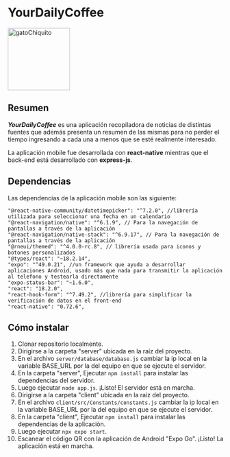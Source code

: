 # YourDailyCoffee 

<img width="145" alt="gatoChiquito" src="https://github.com/jacznik77/FinalLabApp/assets/70603805/c8209082-b124-49a5-8215-000b20a67538">

## Resumen
_**YourDailyCoffee**_ es una aplicación recopiladora de noticias de distintas fuentes
que además presenta un resumen de las mismas para no perder el tiempo ingresando a cada una a menos que se esté realmente interesado.

La aplicación mobile fue desarrollada con **react-native** mientras que el back-end está desarrollado con **express-js**.

## Dependencias

Las dependencias de la aplicación mobile son las siguiente:

    "@react-native-community/datetimepicker": "^7.2.0", //librería utilizada para seleccionar una fecha en un calendario
    "@react-navigation/native": "^6.1.9", // Para la navegación de pantallas a través de la aplicación
    "@react-navigation/native-stack": "^6.9.17", // Para la navegación de pantallas a través de la aplicación
    "@rneui/themed": "^4.0.0-rc.8", // librería usada para iconos y botones personalizados
    "@types/react": "~18.2.14",
    "expo": "^49.0.21", //un framework que ayuda a desarrollar aplicaciones Android, usado más que nada para transmitir la aplicación al telefono y testearla directamente
    "expo-status-bar": "~1.6.0",
    "react": "18.2.0",
    "react-hook-form": "^7.49.2", //librería para simplificar la verificación de datos en el front-end
    "react-native": "0.72.6",


## Cómo instalar

1. Clonar repositorio localmente.
2. Dirigirse a la carpeta "server" ubicada en la raíz del proyecto.
3. En el archivo `server/database/database.js` cambiar la ip local en la variable BASE_URL por la del equipo en que se ejecute el servidor.
4. En la carpeta "server", Ejecutar `npm install` para instalar las dependencias del servidor.
5. Luego ejecutar `node app.js`. ¡Listo! El servidor está en marcha.
6. Dirigirse a la carpeta "client" ubicada en la raíz del proyecto.
7. En el archivo `client/src/Constants/constants.js` cambiar la ip local en la variable BASE_URL por la del equipo en que se ejecute el servidor.
8. En la carpeta "client", Ejecutar `npm install` para instalar las dependencias de la aplicación.
9. Luego ejecutar `npx expo start`.
10. Escanear el código QR con la aplicación de Android "Expo Go". ¡Listo! La aplicación está en marcha.

